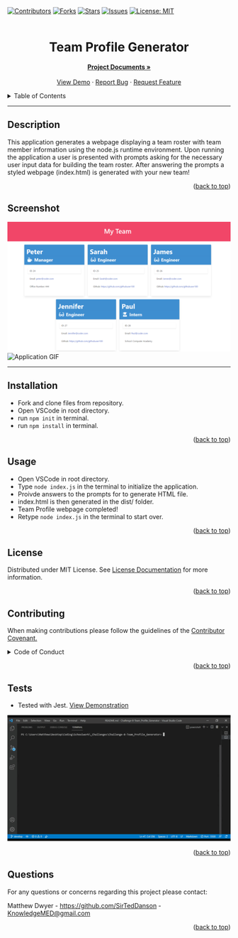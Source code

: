 
  <div id="top"></div>
  
  
  [![Contributors](https://img.shields.io/github/contributors/SirTedDanson/team-profile-generator.svg?style=for-the-badge)](https://github.com/SirTedDanson/team-profile-generator/graphs/contributors)
  [![Forks](https://img.shields.io/github/forks/SirTedDanson/team-profile-generator.svg?style=for-the-badge)](https://github.com/SirTedDanson/team-profile-generator/network/members)
  [![Stars](https://img.shields.io/github/stars/SirTedDanson/team-profile-generator.svg?style=for-the-badge)](https://github.com/SirTedDanson/team-profile-generator/stargazers)
  [![Issues](https://img.shields.io/github/issues/SirTedDanson/team-profile-generator.svg?style=for-the-badge)](https://github.com/SirTedDanson/team-profile-generator/issues)
  [![License: MIT](https://img.shields.io/badge/License-MIT-yellow.svg?style=for-the-badge)](https://opensource.org/licenses/MIT)
  <br />
  <br />

  <h1 align="center">Team Profile Generator</h1>

  <p align="center">
    <a href="https://github.com/SirTedDanson/team-profile-generator"><strong>Project Documents »</strong></a>
    <br />
    <br />
    <a href="https://watch.screencastify.com/v/FEB6gSPYYXN7gcTxO353">View Demo</a>
    ·
    <a href="https://github.com/SirTedDanson/team-profile-generator/issues">Report Bug</a>
    ·
    <a href="https://github.com/SirTedDanson/team-profile-generator/issues">Request Feature</a>
  </p>

 
    

 
  <details>
    <summary>Table of Contents</summary>
    <ol>
      <li><a href="#description">Description</a></li>
      <li><a href="#installation">Installation</a></li>
      <li><a href="#usage">Usage</a></li>
      <li><a href="#contributing">Contributing</a></li>
      <li><a href="#license">License</a></li>
      <li><a href="#tests">Tests</a></li>
      <li><a href="#questions">Questions</a></li>
    </ol>
</details>

---

  ## Description 

  This application generates a webpage displaying a team roster with team member information using the node.js runtime environment. Upon running the application a user is presented with prompts asking for the necessary user input data for building the team roster. After answering the prompts a styled webpage (index.html) is generated with your new team! 

  <p align="right">(<a href="#top">back to top</a>)</p>

  ## Screenshot

  ![Application Screenshot](./images/application-screenshot2.PNG)
  ![Application GIF](./images/demo-gif.gif)
  
---

  ## Installation

  - Fork and clone files from repository.
  - Open VSCode in root directory.
  - run `npm init` in terminal.
  - run `npm install` in terminal.

  <p align="right">(<a href="#top">back to top</a>)</p>


  ## Usage 

  - Open VSCode in root directory.
  - Type `node index.js` in the terminal to initialize the application.
  - Proivde answers to the prompts for to generate HTML file.
  - index.html is then generated in the dist/ folder.
  - Team Profile webpage completed!
  - Retype `node index.js` in the terminal to start over.

  <p align="right">(<a href="#top">back to top</a>)</p>

  
  
  ## License 

  Distributed under MIT License. See [License Documentation](https://opensource.org/licenses/MIT) for more information.

  <p align="right">(<a href="#top">back to top</a>)</p>

  

  ## Contributing

  
  When making contributions please follow the guidelines of the <a href="https://www.contributor-covenant.org/">Contributor Covenant.</a>

  <details>
  <summary>Code of Conduct</summary>
  <br/>

  # Contributor Covenant Code of Conduct

  ## Our Pledge

  We as members, contributors, and leaders pledge to make participation in our
  community a harassment-free experience for everyone, regardless of age, body
  size, visible or invisible disability, ethnicity, sex characteristics, gender
  identity and expression, level of experience, education, socio-economic status,
  nationality, personal appearance, race, caste, color, religion, or sexual
  identity and orientation.

  We pledge to act and interact in ways that contribute to an open, welcoming,
  diverse, inclusive, and healthy community.

  ## Our Standards

  Examples of behavior that contributes to a positive environment for our
  community include:

  * Demonstrating empathy and kindness toward other people
  * Being respectful of differing opinions, viewpoints, and experiences
  * Giving and gracefully accepting constructive feedback
  * Accepting responsibility and apologizing to those affected by our mistakes,
  and learning from the experience
  * Focusing on what is best not just for us as individuals, but for the overall
  community

  Examples of unacceptable behavior include:

  * The use of sexualized language or imagery, and sexual attention or advances of
  any kind
  * Trolling, insulting or derogatory comments, and personal or political attacks
  * Public or private harassment
  * Publishing others' private information, such as a physical or email address,
  without their explicit permission
  * Other conduct which could reasonably be considered inappropriate in a
  professional setting

  ## Enforcement Responsibilities

  Community leaders are responsible for clarifying and enforcing our standards of
  acceptable behavior and will take appropriate and fair corrective action in
  response to any behavior that they deem inappropriate, threatening, offensive,
  or harmful.

  Community leaders have the right and responsibility to remove, edit, or reject
  comments, commits, code, wiki edits, issues, and other contributions that are
  not aligned to this Code of Conduct, and will communicate reasons for moderation
  decisions when appropriate.

  ## Scope

  This Code of Conduct applies within all community spaces, and also applies when
  an individual is officially representing the community in public spaces.
  Examples of representing our community include using an official e-mail address,
  posting via an official social media account, or acting as an appointed
  representative at an online or offline event.

  ## Enforcement

  Instances of abusive, harassing, or otherwise unacceptable behavior may be
  reported to the community leaders responsible for enforcement at
  KnowledgeMED@gmail.com.
  All complaints will be reviewed and investigated promptly and fairly.

  All community leaders are obligated to respect the privacy and security of the
  reporter of any incident.

  ## Enforcement Guidelines

  Community leaders will follow these Community Impact Guidelines in determining
  the consequences for any action they deem in violation of this Code of Conduct:

  ### 1. Correction

  **Community Impact**: Use of inappropriate language or other behavior deemed
  unprofessional or unwelcome in the community.

  **Consequence**: A private, written warning from community leaders, providing
  clarity around the nature of the violation and an explanation of why the
  behavior was inappropriate. A public apology may be requested.

  ### 2. Warning

  **Community Impact**: A violation through a single incident or series of
  actions.

  **Consequence**: A warning with consequences for continued behavior. No
  interaction with the people involved, including unsolicited interaction with
  those enforcing the Code of Conduct, for a specified period of time. This
  includes avoiding interactions in community spaces as well as external channels
  like social media. Violating these terms may lead to a temporary or permanent
  ban.

  ### 3. Temporary Ban

  **Community Impact**: A serious violation of community standards, including
  sustained inappropriate behavior.

  **Consequence**: A temporary ban from any sort of interaction or public
  communication with the community for a specified period of time. No public or
  private interaction with the people involved, including unsolicited interaction
  with those enforcing the Code of Conduct, is allowed during this period.
  Violating these terms may lead to a permanent ban.

  ### 4. Permanent Ban

  **Community Impact**: Demonstrating a pattern of violation of community
  standards, including sustained inappropriate behavior, harassment of an
  individual, or aggression toward or disparagement of classes of individuals.

  **Consequence**: A permanent ban from any sort of public interaction within the
  community.

  ## Attribution

  This Code of Conduct is adapted from the [Contributor Covenant][homepage],
  version 2.1, available at
  [https://www.contributor-covenant.org/version/2/1/code_of_conduct.html][v2.1].

  Community Impact Guidelines were inspired by
  [Mozilla's code of conduct enforcement ladder][Mozilla CoC].

  For answers to common questions about this code of conduct, see the FAQ at
  [https://www.contributor-covenant.org/faq][FAQ]. Translations are available at
  [https://www.contributor-covenant.org/translations][translations].

  [homepage]: https://www.contributor-covenant.org
  [v2.1]: https://www.contributor-covenant.org/version/2/1/code_of_conduct.html
  [Mozilla CoC]: https://github.com/mozilla/diversity
  [FAQ]: https://www.contributor-covenant.org/faq
  [translations]: https://www.contributor-covenant.org/translations

  </details>
  


  <p align="right">(<a href="#top">back to top</a>)</p>


  ## Tests

  - Tested with Jest. [View Demonstration](https://watch.screencastify.com/v/FEB6gSPYYXN7gcTxO353)

  ![Test GIF](./images/test-demo.gif)

  <p align="right">(<a href="#top">back to top</a>)</p>


  ## Questions

  For any questions or concerns regarding this project please contact:

  Matthew Dwyer - https://github.com/SirTedDanson - KnowledgeMED@gmail.com

  <p align="right">(<a href="#top">back to top</a>)</p>
